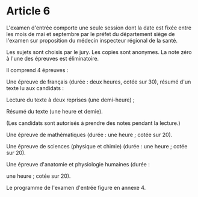 # Article 6

L'examen d'entrée comporte une seule session dont la date est fixée entre les mois de mai et septembre par le préfet du département siège de l'examen sur proposition du médecin inspecteur régional de la santé.

Les sujets sont choisis par le jury. Les copies sont anonymes. La note zéro à l'une des épreuves est éliminatoire.

Il comprend 4 épreuves :

Une épreuve de français (durée : deux heures, cotée sur 30), résumé d'un texte lu aux candidats :

Lecture du texte à deux reprises (une demi-heure) ;

Résumé du texte (une heure et demie).

(Les candidats sont autorisés à prendre des notes pendant la lecture.)

Une épreuve de mathématiques (durée : une heure ; cotée sur 20).

Une épreuve de sciences (physique et chimie) (durée : une heure ; cotée sur 20).

Une épreuve d'anatomie et physiologie humaines (durée :

une heure ; cotée sur 20).

Le programme de l'examen d'entrée figure en annexe 4.
